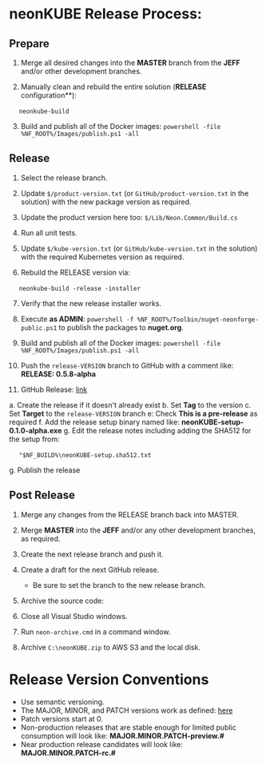 # neonKUBE Release Process:

## Prepare

1. Merge all desired changes into the **MASTER** branch from the **JEFF** and/or other development branches.

2. Manually clean and rebuild the entire solution (**RELEASE** configuration**): 

&nbsp;&nbsp;&nbsp;&nbsp;&nbsp;`neonkube-build`

3. Build and publish all of the Docker images: `powershell -file %NF_ROOT%/Images/publish.ps1 -all`

## Release 

1. Select the release branch.

2. Update `$/product-version.txt` (or `GitHub/product-version.txt` in the solution) with the 
   new package version as required.

3. Update the product version here too: `$/Lib/Neon.Common/Build.cs`

4. Run all unit tests.

5. Update `$/kube-version.txt` (or `GitHub/kube-version.txt` in the solution) with the 
   required Kubernetes version as required.

6. Rebuild the RELEASE version via:

&nbsp;&nbsp;&nbsp;&nbsp;&nbsp;`neonkube-build -release -installer`

7. Verify that the new release installer works.

8. Execute **as ADMIN**: `powershell -f %NF_ROOT%/Toolbin/nuget-neonforge-public.ps1` to publish the packages to **nuget.org**.

9. Build and publish all of the Docker images: `powershell -file %NF_ROOT%/Images/publish.ps1 -all`

10. Push the `release-VERSION` branch to GitHub with a comment like: **RELEASE: 0.5.8-alpha**

11. GitHub Release: [link](https://help.github.com/articles/creating-releases/)

  a. Create the release if it doesn't already exist
  b. Set **Tag** to the version
  c. Set **Target** to the `release-VERSION` branch
  e: Check **This is a pre-release** as required
  f. Add the release setup binary named like: **neonKUBE-setup-0.1.0-alpha.exe**
  g. Edit the release notes including adding the SHA512 for the setup from:

&nbsp;&nbsp;&nbsp;&nbsp;&nbsp;`"$NF_BUILD%\neonKUBE-setup.sha512.txt`

  g. Publish the release

## Post Release

1. Merge any changes from the RELEASE branch back into MASTER.

2. Merge **MASTER** into the **JEFF** and/or any other development branches, as required.

3. Create the next release branch and push it.

4. Create a draft for the next GitHub release.

    * Be sure to set the branch to the new release branch.

5. Archive the source code:

  1. Close all Visual Studio windows.
  2. Run `neon-archive.cmd` in a command window.
  3. Archive `C:\neonKUBE.zip` to AWS S3 and the local disk.

 # Release Version Conventions

* Use semantic versioning.
* The MAJOR, MINOR, and PATCH versions work as defined: [here](https://semver.org/)
* Patch versions start at 0.
* Non-production releases that are stable enough for limited public consumption will look like: **MAJOR.MINOR.PATCH-preview.#**
* Near production release candidates will look like: **MAJOR.MINOR.PATCH-rc.#**
